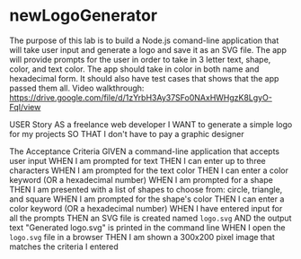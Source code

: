 # newLogoGenerator
The purpose of this lab is to build a Node.js comand-line application that will take user input and generate a logo and save it as an SVG file. The app will provide prompts for the user in order to take in 3 letter text, shape, color, and text color. The app should take in color in both name and hexadecimal form. It should also have test cases that shows that the app passed them all.
Video walkthrough: https://drive.google.com/file/d/1zYrbH3Ay37SFo0NAxHWHgzK8LgyO-FqI/view

USER Story
AS a freelance web developer
I WANT to generate a simple logo for my projects
SO THAT I don't have to pay a graphic designer

The Acceptance Criteria
GIVEN a command-line application that accepts user input
WHEN I am prompted for text
THEN I can enter up to three characters
WHEN I am prompted for the text color
THEN I can enter a color keyword (OR a hexadecimal number)
WHEN I am prompted for a shape
THEN I am presented with a list of shapes to choose from: circle, triangle, and square
WHEN I am prompted for the shape's color
THEN I can enter a color keyword (OR a hexadecimal number)
WHEN I have entered input for all the prompts
THEN an SVG file is created named `logo.svg`
AND the output text "Generated logo.svg" is printed in the command line
WHEN I open the `logo.svg` file in a browser
THEN I am shown a 300x200 pixel image that matches the criteria I entered
